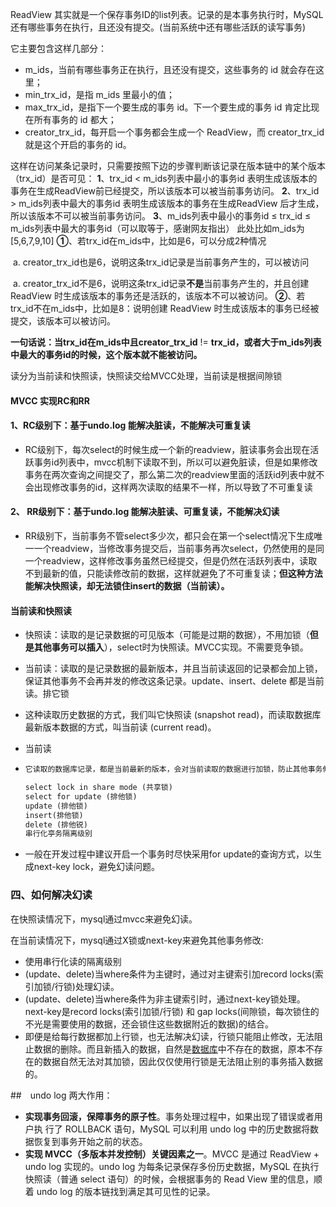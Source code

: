 ReadView 其实就是一个保存事务ID的list列表。记录的是本事务执行时，MySQL还有哪些事务在执行，且还没有提交。(当前系统中还有哪些活跃的读写事务)

它主要包含这样几部分：

- m_ids，当前有哪些事务正在执行，且还没有提交，这些事务的 id 就会存在这里；
- min_trx_id，是指 m_ids 里最小的值；
- max_trx_id，是指下一个要生成的事务 id。下一个要生成的事务 id 肯定比现在所有事务的 id 都大；
- creator_trx_id，每开启一个事务都会生成一个 ReadView，而 creator_trx_id 就是这个开启的事务的 id。

这样在访问某条记录时，只需要按照下边的步骤判断该记录在版本链中的某个版本（trx_id）是否可见：
     **1**、trx_id < m_ids列表中最小的事务id
     表明生成该版本的事务在生成ReadView前已经提交，所以该版本可以被当前事务访问。
     **2**、trx_id > m_ids列表中最大的事务id
     表明生成该版本的事务在生成ReadView 后才生成，所以该版本不可以被当前事务访问。
     **3**、m_ids列表中最小的事务id ≤ trx_id ≤ m_ids列表中最大的事务id（可以取等于，感谢网友指出）
     此处比如m_ids为[5,6,7,9,10]
     **①**、若trx_id在m_ids中，比如是6，可以分成2种情况

​        a. creator_trx_id也是6，说明这条trx_id记录是当前事务产生的，可以被访问

​        a. creator_trx_id不是6，说明这条trx_id记录**不是**当前事务产生的，并且创建 ReadView 时生成该版本的事务还是活跃的，该版本不可以被访问。
​     **②**、若trx_id不在m_ids中，比如是8：说明创建 ReadView 时生成该版本的事务已经被提交，该版本可以被访问。

**一句话说：当trx_id在m_ids中且creator_trx_id** != **trx_id，或者大于m_ids列表中最大的事务id的时候，这个版本就不能被访问。**





读分为当前读和快照读，快照读交给MVCC处理，当前读是根据间隙锁

#### MVCC 实现RC和RR

#### 1、RC级别下：基于undo.log 能解决脏读，不能解决可重复读

* RC级别下，每次select的时候生成一个新的readview，脏读事务会出现在活跃事务id列表中，mvcc机制下读取不到，所以可以避免脏读，但是如果修改事务在两次查询之间提交了，那么第二次的readview里面的活跃id列表中就不会出现修改事务的id，这样两次读取的结果不一样，所以导致了不可重复读

#### 2、 RR级别下：基于undo.log 能解决脏读、可重复读，不能解决幻读

* RR级别下，当前事务不管select多少次，都只会在第一个select情况下生成唯一一个readview，当修改事务提交后，当前事务再次select，仍然使用的是同一个readview，这样修改事务虽然已经提交，但是仍然在活跃列表中，读取不到最新的值，只能读修改前的数据，这样就避免了不可重复读；**但这种方法能解决快照读，却无法锁住insert的数据（当前读）。**

#### 当前读和快照读

* 快照读：读取的是记录数据的可见版本（可能是过期的数据），不用加锁（**但是其他事务可以插入**），select时为快照读。MVCC实现。不需要竞争锁。

* 当前读：读取的是记录数据的最新版本，并且当前读返回的记录都会加上锁，保证其他事务不会再并发的修改这条记录。update、insert、delete 都是当前读。排它锁

* 这种读取历史数据的方式，我们叫它快照读 (snapshot read)，而读取数据库最新版本数据的方式，叫当前读 (current read)。

* 当前读 

* ```txt
  它读取的数据库记录，都是当前最新的版本，会对当前读取的数据进行加锁，防止其他事务修改数据:是悲观的一种操作
  
  select lock in share mode (共享锁)
  select for update (排他锁)
  update (排他锁)
  insert(排他锁)
  delete (排他锐)
  串行化亭务隔离级别
  ```

* 一般在开发过程中建议开启一个事务时尽快采用for update的查询方式，以生成next-key lock，避免幻读问题。

### 四、如何解决幻读

在快照读情况下，mysql通过mvcc来避免幻读。

在当前读情况下，mysql通过X锁或next-key来避免其他事务修改:

- 使用串行化读的隔离级别
- (update、delete)当where条件为主键时，通过对主键索引加record locks(索引加锁/行锁)处理幻读。
- (update、delete)当where条件为非主键索引时，通过next-key锁处理。next-key是record locks(索引加锁/行锁) 和 gap locks(间隙锁，每次锁住的不光是需要使用的数据，还会锁住这些数据附近的数据)的结合。
- 即便是给每行数据都加上行锁，也无法解决幻读，行锁只能阻止修改，无法阻止数据的删除。而且新插入的数据，自然是[数据库](https://link.csdn.net/?target=https%3A%2F%2Fgitcode.com%2FSequoiaDB%2FSequoiaDB%2Foverview%3Flogin%3Dfrom_csdn)中不存在的数据，原本不存在的数据自然无法对其加锁，因此仅仅使用行锁是无法阻止别的事务插入数据的。

##　undo log 两大作用：

- **实现事务回滚，保障事务的原子性**。事务处理过程中，如果出现了错误或者用户执 行了 ROLLBACK 语句，MySQL 可以利用 undo log 中的历史数据将数据恢复到事务开始之前的状态。
- **实现 MVCC（多版本并发控制）关键因素之一**。MVCC 是通过 ReadView + undo log 实现的。undo log 为每条记录保存多份历史数据，MySQL 在执行快照读（普通  select 语句）的时候，会根据事务的 Read View 里的信息，顺着 undo log 的版本链找到满足其可见性的记录。

